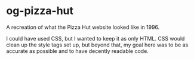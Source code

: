 # og-pizza-hut
 A recreation of what the Pizza Hut website looked like in 1996.

I could have used CSS, but I wanted to keep it as only HTML. CSS would clean up the style tags set up, but beyond that, my goal here was to be as accurate as possible and to have decently readable code.
